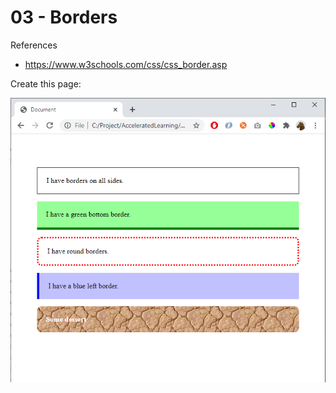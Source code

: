 # 03 - Borders

References
- https://www.w3schools.com/css/css_border.asp


Create this page:


![](img/03.png)